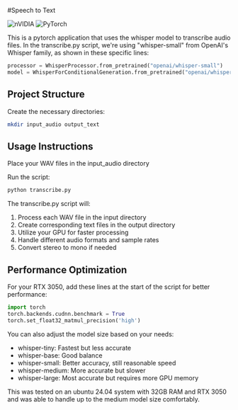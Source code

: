 #Speech to Text

![nVIDIA](https://img.shields.io/badge/cuda-000000.svg?style=for-the-badge&logo=nVIDIA&logoColor=green)
![PyTorch](https://img.shields.io/badge/PyTorch-%23EE4C2C.svg?style=for-the-badge&logo=PyTorch&logoColor=white)

This is a pytorch application that uses the whisper model to transcribe audio files. In the transcribe.py script, we're using "whisper-small" from OpenAI's Whisper family, as shown in these specific lines:

```python
processor = WhisperProcessor.from_pretrained("openai/whisper-small")
model = WhisperForConditionalGeneration.from_pretrained("openai/whisper-small")
```

## Project Structure

Create the necessary directories:

```bash
mkdir input_audio output_text
```
## Usage Instructions

Place your WAV files in the input_audio directory

Run the script:

```bash
python transcribe.py
```
The transcribe.py script will:
1. Process each WAV file in the input directory
2. Create corresponding text files in the output directory
3. Utilize your GPU for faster processing
4. Handle different audio formats and sample rates
5. Convert stereo to mono if needed

## Performance Optimization

For your RTX 3050, add these lines at the start of the script for better performance:

```python
import torch
torch.backends.cudnn.benchmark = True
torch.set_float32_matmul_precision('high')
```

You can also adjust the model size based on your needs:
- whisper-tiny: Fastest but less accurate
- whisper-base: Good balance
- whisper-small: Better accuracy, still reasonable speed
- whisper-medium: More accurate but slower
- whisper-large: Most accurate but requires more GPU memory

This was tested on an ubuntu 24.04 system with 32GB RAM and RTX 3050 and was able to handle up to the medium model size comfortably.

